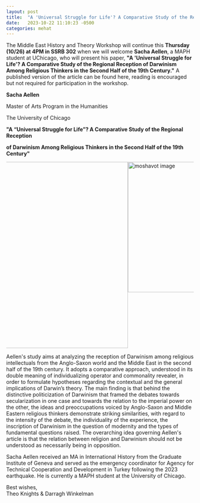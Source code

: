 ```yaml
---
layout: post
title:  "A 'Universal Struggle for Life'? A Comparative Study of the Regional Reception of Darwinism Among Religious Thinkers"
date:   2023-10-22 11:10:23 -0500
categories: mehat
---
```


<p class="last-paragraph">The Middle East History and Theory Workshop will continue this <b>Thursday (10/26) at 4PM in SSRB 302</b> when we will welcome <b>Sacha Aellen</b>, a MAPH student at UChicago, who will present his paper, <b>"A 'Universal Struggle for Life'? A Comparative Study of the Regional Reception of Darwinism Among Religious Thinkers in the Second Half of the 19th Century."</b> A published version of the article can be found <a ref="{{ site.url }}/pdfs/Publication Socieėteės Politiques Compareėes.pdf">here</a>, reading is encouraged but not required for participation in the workshop.</p>

<div class="center-text-mehat">
    <p><b>Sacha Aellen</b></p>
    <p>Master of Arts Program in the Humanities</p> 
    <p>The University of Chicago</p>
    <p><b>"A “Universal Struggle for Life”? A Comparative Study of the Regional Reception</b></p> 
    <p><b>of Darwinism Among Religious Thinkers in the Second Half of the 19th Century"</b></p>
</div>
<div style="display: flex; justify-content: center; overflow-x: auto;">
  <div class="desktoponly" style="max-width: 100%;">
    <a href="{{ site.url }}/images/alafghanivedarwin.png" target="_blank">
      <img alt="moshavot image" src="{{ site.url }}/images/alafghanivedarwin.png" 
        style="width: 500px;" />
    </a>
  </div>
  <div class="mobileonly" style="max-width: 100%;">
    <a href="{{ site.url }}/images/alafghanivedarwin.png" target="_blank">
      <img alt="moshavot image" src="{{ site.url }}/images/alafghanivedarwin.png"
        style="width: 350px;" />
    </a>
  </div>
</div> 

<p class="last-paragraph"> Aellen's study aims at analyzing the reception of Darwinism among religious intellectuals from the Anglo-Saxon world and the Middle East in the second half of the 19th century. It adopts a comparative approach, understood in its double meaning of individualizing operator and commonality revealer, in order to formulate hypotheses regarding the contextual and the general implications of Darwin’s theory. The main finding is that behind the distinctive politicization of Darwinism that framed the debates towards secularization in one case and towards the relation to the imperial power on the other, the ideas and preoccupations voiced by Anglo-Saxon and Middle Eastern religious thinkers demonstrate striking similarities, with regard to the intensity of the debate, the individuality of the experience, the inscription of Darwinism in the question of modernity and the types of fundamental questions raised. The overarching idea governing Aellen's article is that the relation between religion and Darwinism should not be understood as necessarily being in opposition.</p>

<p class="last-paragraph">Sacha Aellen received an MA in International History from the Graduate Institute of Geneva and served as the emergency coordinator for Agency for Technical Cooperation and Development in Turkey following the 2023 earthquake. He is currently a MAPH student at the University of Chicago.</p>

<p class="last-paragraph">Best wishes,
<br>Theo Knights & Darragh Winkelman</p>
